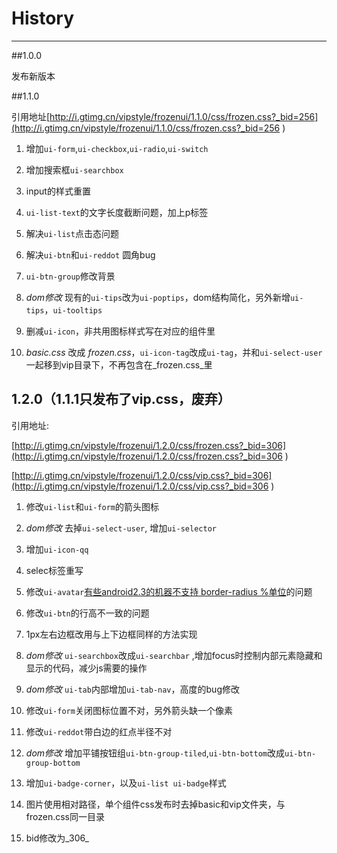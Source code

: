 # History

---

<style>
.content ol li {
	list-style-type: decimal;
	margin-left: 22px;
	line-height: 30px;
}
</style>

##1.0.0

发布新版本


##1.1.0

引用地址[http://i.gtimg.cn/vipstyle/frozenui/1.1.0/css/frozen.css?_bid=256](http://i.gtimg.cn/vipstyle/frozenui/1.1.0/css/frozen.css?_bid=256 )

1. 增加`ui-form`,`ui-checkbox`,`ui-radio`,`ui-switch`

2. 增加搜索框`ui-searchbox`

3. input的样式重置

4. `ui-list-text`的文字长度截断问题，加上p标签

5. 解决`ui-list`点击态问题

6. 解决`ui-btn`和`ui-reddot` 圆角bug

7. `ui-btn-group`修改背景

8. _dom修改_ 现有的`ui-tips`改为`ui-poptips`，dom结构简化，另外新增`ui-tips`，`ui-tooltips`

9. 删减`ui-icon`，非共用图标样式写在对应的组件里

10. _basic.css_ 改成 _frozen.css_，`ui-icon-tag`改成`ui-tag`，并和`ui-select-user`一起移到vip目录下，不再包含在_frozen.css_里


## 1.2.0（1.1.1只发布了vip.css，废弃）


引用地址: 

[http://i.gtimg.cn/vipstyle/frozenui/1.2.0/css/frozen.css?_bid=306](http://i.gtimg.cn/vipstyle/frozenui/1.2.0/css/frozen.css?_bid=306 )

[http://i.gtimg.cn/vipstyle/frozenui/1.2.0/css/vip.css?_bid=306](http://i.gtimg.cn/vipstyle/frozenui/1.2.0/css/vip.css?_bid=306 )



1. 修改`ui-list`和`ui-form`的箭头图标

2. _dom修改_ 去掉`ui-select-user`, 增加`ui-selector`

3. 增加`ui-icon-qq`

4. selec标签重写

5. 修改`ui-avatar`[有些android2.3的机器不支持 border-radius %单位](https://github.com/frozenui/baseui/issues/9)的问题

6. 修改`ui-btn`的行高不一致的问题

7. 1px左右边框改用与上下边框同样的方法实现

8. _dom修改_ `ui-searchbox`改成`ui-searchbar` ,增加focus时控制内部元素隐藏和显示的代码，减少js需要的操作

9. _dom修改_ `ui-tab`内部增加`ui-tab-nav`，高度的bug修改

10. 修改`ui-form`关闭图标位置不对，另外箭头缺一个像素

11. 修改`ui-reddot`带白边的红点半径不对

12. _dom修改_ 增加平铺按钮组`ui-btn-group-tiled`,`ui-btn-bottom`改成`ui-btn-group-bottom`

13. 增加`ui-badge-corner`，以及`ui-list ui-badge`样式

14. 图片使用相对路径，单个组件css发布时去掉basic和vip文件夹，与frozen.css同一目录

15. bid修改为_306_



